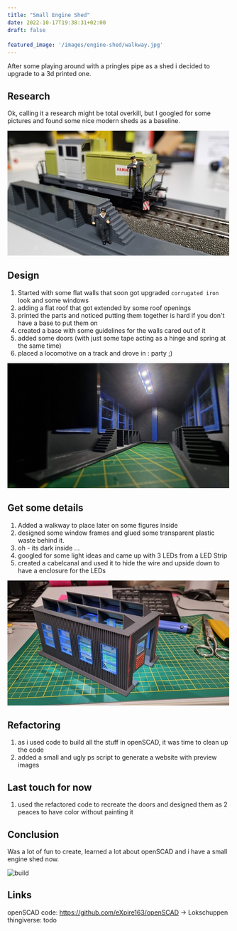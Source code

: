 ```yaml
---
title: "Small Engine Shed"
date: 2022-10-17T19:38:31+02:00
draft: false

featured_image: '/images/engine-shed/walkway.jpg'
---
```


After some playing around with a pringles pipe as a shed i decided to upgrade to a 3d printed one.

## Research

Ok, calling it a research might be total overkill, but I googled for some pictures and found some nice modern sheds as a baseline.

![walkway](/images/engine-shed/walkway.jpg)

## Design

1. Started with some flat walls that soon got upgraded `corrugated iron` look and some windows
1. adding a flat roof that got extended by some roof openings
1. printed the parts and noticed putting them together is hard if you don't have a base to put them on
1. created a base with some guidelines for the walls cared out of it
1. added some doors (with just some tape acting as a hinge and spring at the same time)
1. placed a locomotive on a track and drove in : party ;)


![indoor](/images/engine-shed/indoor.jpg)

## Get some details


1. Added a walkway to place later on some figures inside
1. designed some window frames and glued some transparent plastic waste behind it.
1. oh - its dark inside ...
1. googled for some light ideas and came up with 3 LEDs from a LED Strip
1. created a cabelcanal and used it to hide the wire and upside down to have a enclosure for the LEDs

![outdoor](/images/engine-shed/outdoor.jpg)

## Refactoring

1. as i used code to build all the stuff in openSCAD, it was time to clean up the code
1. added a small and ugly ps script to generate a website with preview images

## Last touch for now

1. used the refactored code to recreate the doors and designed them as 2 peaces to have color without painting it


## Conclusion

Was a lot of fun to create, learned a lot about openSCAD and i have a small engine shed now.

![build](/images/engine-shed/build.gif)

##  Links

openSCAD code: https://github.com/eXpire163/openSCAD -> Lokschuppen
thingiverse: todo

